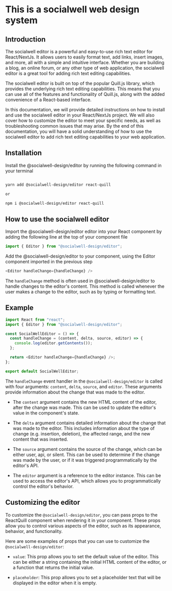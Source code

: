 # This is a socialwell web design system

## Introduction

The socialwell editor is a powerful and easy-to-use rich text editor for React/NextJs. It allows users to easily format text, add links, insert images, and more, all with a simple and intuitive interface. Whether you are building a blog, an online forum, or any other type of web application, the socialwell editor is a great tool for adding rich text editing capabilities.

The socialwell editor is built on top of the popular Quill.js library, which provides the underlying rich text editing capabilities. This means that you can use all of the features and functionality of Quill.js, along with the added convenience of a React-based interface.

In this documentation, we will provide detailed instructions on how to install and use the socialwell editor in your React/NextJs project. We will also cover how to customize the editor to meet your specific needs, as well as troubleshooting common issues that may arise. By the end of this documentation, you will have a solid understanding of how to use the socialwell editor to add rich text editing capabilities to your web application.

## Installation

Install the @socialwell-design/editor by running the following command in your terminal

```bash

yarn add @socialwell-design/editor react-quill

or

npm i @socialwell-design/editor react-quill

```

## How to use the socialwell editor

Import the @socialwell-design/editor editor into your React component by adding the following line at the top of your component file

```javascript
import { Editor } from "@socialwell-design/editor";
```

Add the @socialwell-design/editor to your component, using the Editor component imported in the previous step

```javascript
<Editor handleChange={handleChange} />
```

The `handleChange` method is often used in @socialwell-design/editor to handle changes to the editor's content. This method is called whenever the user makes a change to the editor, such as by typing or formatting text.

## Example

```javascript
import React from "react";
import { Editor } from "@socialwell-design/editor";

const SocialWellEditor = () => {
  const handleChange = (content, delta, source, editor) => {
    console.log(editor.getContents());
  };

  return <Editor handleChange={handleChange} />;
};

export default SocialWellEditor;
```

The `handleChange` event handler in the `@socialwell-design/editor` is called with four arguments: `content`, `delta`, `source`, and `editor`. These arguments provide information about the change that was made to the editor.

- The `content` argument contains the new HTML content of the editor, after the change was made. This can be used to update the editor's value in the component's state.

- The `delta` argument contains detailed information about the change that was made to the editor. This includes information about the type of change (e.g. insertion, deletion), the affected range, and the new content that was inserted.

- The `source` argument contains the source of the change, which can be either user, api, or silent. This can be used to determine if the change was made by the user, or if it was triggered programmatically by the editor's API.

- The `editor` argument is a reference to the editor instance. This can be used to access the editor's API, which allows you to programmatically control the editor's behavior.

## Customizing the editor

To customize the `@socialwell-design/editor`, you can pass props to the ReactQuill component when rendering it in your component. These props allow you to control various aspects of the editor, such as its appearance, behavior, and functionality.

Here are some examples of props that you can use to customize the `@socialwell-design/editor`:

- `value`: This prop allows you to set the default value of the editor. This can be either a string containing the initial HTML content of the editor, or a function that returns the initial value.

- `placeholder`: This prop allows you to set a placeholder text that will be displayed in the editor when it is empty.
